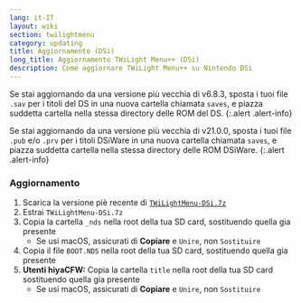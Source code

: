 ```yaml
---
lang: it-IT
layout: wiki
section: twilightmenu
category: updating
title: Aggiornamento (DSi)
long_title: Aggiornamento TWiLight Menu++ (DSi)
description: Come aggiornare TWiLight Menu++ su Nintendo DSi
---
```


Se stai aggiornando da una versione più vecchia di v6.8.3, sposta i tuoi file `.sav` per i titoli del DS in una nuova cartella chiamata `saves`, e piazza suddetta cartella nella stessa directory delle ROM del DS.
{:.alert .alert-info}

Se stai aggiornando da una versione più vecchia di v21.0.0, sposta i tuoi file `.pub` e/o `.prv` per i titoli DSiWare in una nuova cartella chiamata `saves`, e piazza suddetta cartella nella stessa directory delle ROM DSiWare.
{:.alert .alert-info}

### Aggiornamento
1. Scarica la versione piè recente di [`TWiLightMenu-DSi.7z`](https://github.com/DS-Homebrew/TWiLightMenu/releases/latest/download/TWiLightMenu-DSi.7z)
1. Estrai `TWiLightMenu-DSi.7z`
1. Copia la cartella `_nds` nella root della tua SD card, sostituendo quella gia presente
   - Se usi macOS, assicurati di **Copiare** e `Unire`, non `Sostituire`
1. Copia il file `BOOT.NDS` nella root della tua SD card, sostituendo quella gia presente
1. **Utenti hiyaCFW:** Copia la cartella `title` nella root della tua SD card sostituendo quella gia presente
   - Se usi macOS, assicurati di **Copiare** e `Unire`, non `Sostituire`
